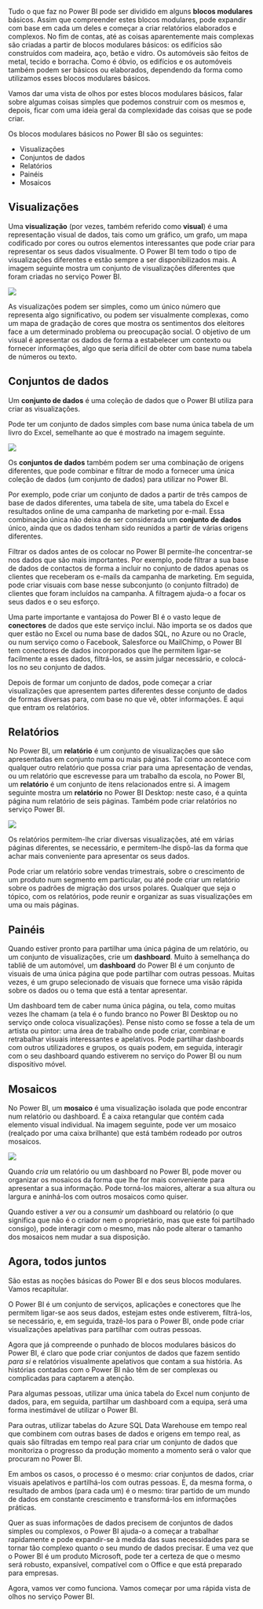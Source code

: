 Tudo o que faz no Power BI pode ser dividido em alguns **blocos modulares** básicos. Assim que compreender estes blocos modulares, pode expandir com base em cada um deles e começar a criar relatórios elaborados e complexos. No fim de contas, até as coisas aparentemente mais complexas são criadas a partir de blocos modulares básicos: os edifícios são construídos com madeira, aço, betão e vidro. Os automóveis são feitos de metal, tecido e borracha. Como é óbvio, os edifícios e os automóveis também podem ser básicos ou elaborados, dependendo da forma como utilizamos esses blocos modulares básicos.

Vamos dar uma vista de olhos por estes blocos modulares básicos, falar sobre algumas coisas simples que podemos construir com os mesmos e, depois, ficar com uma ideia geral da complexidade das coisas que se pode criar.

Os blocos modulares básicos no Power BI são os seguintes:

* Visualizações
* Conjuntos de dados
* Relatórios
* Painéis
* Mosaicos

## <a name="visualizations"></a>Visualizações
Uma **visualização** (por vezes, também referido como **visual**) é uma representação visual de dados, tais como um gráfico, um grafo, um mapa codificado por cores ou outros elementos interessantes que pode criar para representar os seus dados visualmente. O Power BI tem todo o tipo de visualizações diferentes e estão sempre a ser disponibilizados mais. A imagem seguinte mostra um conjunto de visualizações diferentes que foram criadas no serviço Power BI.

![](media/0-0b-building-blocks-power-bi/c0a0b_1.png)

As visualizações podem ser simples, como um único número que representa algo significativo, ou podem ser visualmente complexas, como um mapa de gradação de cores que mostra os sentimentos dos eleitores face a um determinado problema ou preocupação social. O objetivo de um visual é apresentar os dados de forma a estabelecer um contexto ou fornecer informações, algo que seria difícil de obter com base numa tabela de números ou texto.

## <a name="datasets"></a>Conjuntos de dados
Um **conjunto de dados** é uma coleção de dados que o Power BI utiliza para criar as visualizações.

Pode ter um conjunto de dados simples com base numa única tabela de um livro do Excel, semelhante ao que é mostrado na imagem seguinte.

![](media/0-0b-building-blocks-power-bi/c0a0b_2.png)

Os **conjuntos de dados** também podem ser uma combinação de origens diferentes, que pode combinar e filtrar de modo a fornecer uma única coleção de dados (um conjunto de dados) para utilizar no Power BI.

Por exemplo, pode criar um conjunto de dados a partir de três campos de base de dados diferentes, uma tabela de site, uma tabela do Excel e resultados online de uma campanha de marketing por e-mail. Essa combinação única não deixa de ser considerada um **conjunto de dados** único, ainda que os dados tenham sido reunidos a partir de várias origens diferentes.

Filtrar os dados antes de os colocar no Power BI permite-lhe concentrar-se nos dados que são mais importantes. Por exemplo, pode filtrar a sua base de dados de contactos de forma a incluir no conjunto de dados apenas os clientes que receberam os e-mails da campanha de marketing. Em seguida, pode criar visuais com base nesse subconjunto (o conjunto filtrado) de clientes que foram incluídos na campanha. A filtragem ajuda-o a focar os seus dados e o seu esforço.

Uma parte importante e vantajosa do Power BI é o vasto leque de **conectores** de dados que este serviço inclui. Não importa se os dados que quer estão no Excel ou numa base de dados SQL, no Azure ou no Oracle, ou num serviço como o Facebook, Salesforce ou MailChimp, o Power BI tem conectores de dados incorporados que lhe permitem ligar-se facilmente a esses dados, filtrá-los, se assim julgar necessário, e colocá-los no seu conjunto de dados.

Depois de formar um conjunto de dados, pode começar a criar visualizações que apresentem partes diferentes desse conjunto de dados de formas diversas para, com base no que vê, obter informações. É aqui que entram os relatórios.

## <a name="reports"></a>Relatórios
No Power BI, um **relatório** é um conjunto de visualizações que são apresentadas em conjunto numa ou mais páginas. Tal como acontece com qualquer outro relatório que possa criar para uma apresentação de vendas, ou um relatório que escrevesse para um trabalho da escola, no Power BI, um **relatório** é um conjunto de itens relacionados entre si. A imagem seguinte mostra um **relatório** no Power BI Desktop: neste caso, é a quinta página num relatório de seis páginas. Também pode criar relatórios no serviço Power BI.

![](media/0-0b-building-blocks-power-bi/c0a0b_3.png)

Os relatórios permitem-lhe criar diversas visualizações, até em várias páginas diferentes, se necessário, e permitem-lhe dispô-las da forma que achar mais conveniente para apresentar os seus dados.

Pode criar um relatório sobre vendas trimestrais, sobre o crescimento de um produto num segmento em particular, ou até pode criar um relatório sobre os padrões de migração dos ursos polares. Qualquer que seja o tópico, com os relatórios, pode reunir e organizar as suas visualizações em uma ou mais páginas.

## <a name="dashboards"></a>Painéis
Quando estiver pronto para partilhar uma única página de um relatório, ou um conjunto de visualizações, crie um **dashboard**. Muito à semelhança do tabliê de um automóvel, um **dashboard** do Power BI é um conjunto de visuais de uma única página que pode partilhar com outras pessoas. Muitas vezes, é um grupo selecionado de visuais que fornece uma visão rápida sobre os dados ou o tema que está a tentar apresentar.

Um dashboard tem de caber numa única página, ou tela, como muitas vezes lhe chamam (a tela é o fundo branco no Power BI Desktop ou no serviço onde coloca visualizações). Pense nisto como se fosse a tela de um artista ou pintor: uma área de trabalho onde pode criar, combinar e retrabalhar visuais interessantes e apelativos.
Pode partilhar dashboards com outros utilizadores e grupos, os quais podem, em seguida, interagir com o seu dashboard quando estiverem no serviço do Power BI ou num dispositivo móvel.

## <a name="tiles"></a>Mosaicos
No Power BI, um **mosaico** é uma visualização isolada que pode encontrar num relatório ou dashboard. É a caixa retangular que contém cada elemento visual individual. Na imagem seguinte, pode ver um mosaico (realçado por uma caixa brilhante) que está também rodeado por outros mosaicos.

![](media/0-0b-building-blocks-power-bi/c0a0b_4.png)

Quando *cria* um relatório ou um dashboard no Power BI, pode mover ou organizar os mosaicos da forma que lhe for mais conveniente para apresentar a sua informação. Pode torná-los maiores, alterar a sua altura ou largura e aninhá-los com outros mosaicos como quiser.

Quando estiver a *ver* ou a *consumir* um dashboard ou relatório (o que significa que não é o criador nem o proprietário, mas que este foi partilhado consigo), pode interagir com o mesmo, mas não pode alterar o tamanho dos mosaicos nem mudar a sua disposição.

## <a name="all-together-now"></a>Agora, todos juntos
São estas as noções básicas do Power BI e dos seus blocos modulares. Vamos recapitular.

O Power BI é um conjunto de serviços, aplicações e conectores que lhe permitem ligar-se aos seus dados, estejam estes onde estiverem, filtrá-los, se necessário, e, em seguida, trazê-los para o Power BI, onde pode criar visualizações apelativas para partilhar com outras pessoas.  

Agora que já compreende o punhado de blocos modulares básicos do Power BI, é claro que pode criar conjuntos de dados que fazem sentido *para si* e relatórios visualmente apelativos que contam a sua história. As histórias contadas com o Power BI não têm de ser complexas ou complicadas para captarem a atenção.

Para algumas pessoas, utilizar uma única tabela do Excel num conjunto de dados, para, em seguida, partilhar um dashboard com a equipa, será uma forma inestimável de utilizar o Power BI.

Para outras, utilizar tabelas do Azure SQL Data Warehouse em tempo real que combinem com outras bases de dados e origens em tempo real, as quais são filtradas em tempo real para criar um conjunto de dados que monitoriza o progresso da produção momento a momento será o valor que procuram no Power BI.

Em ambos os casos, o processo é o mesmo: criar conjuntos de dados, criar visuais apelativos e partilhá-los com outras pessoas. E, da mesma forma, o resultado de ambos (para cada um) é o mesmo: tirar partido de um mundo de dados em constante crescimento e transformá-los em informações práticas.

Quer as suas informações de dados precisem de conjuntos de dados simples ou complexos, o Power BI ajuda-o a começar a trabalhar rapidamente e pode expandir-se à medida das suas necessidades para se tornar tão complexo quanto o seu mundo de dados precisar. E uma vez que o Power BI é um produto Microsoft, pode ter a certeza de que o mesmo será robusto, expansível, compatível com o Office e que está preparado para empresas.

Agora, vamos ver como funciona. Vamos começar por uma rápida vista de olhos no serviço Power BI.

